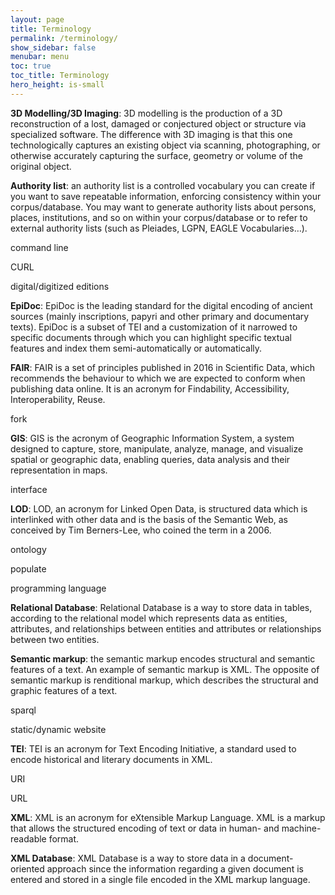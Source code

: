 ```yaml
---
layout: page
title: Terminology
permalink: /terminology/
show_sidebar: false
menubar: menu
toc: true
toc_title: Terminology
hero_height: is-small
---
```




**3D Modelling/3D Imaging**: 3D modelling is the production of a 3D reconstruction of a lost, damaged or conjectured object or structure via specialized software. The difference with 3D imaging is that this one technologically captures an existing object via scanning, photographing, or otherwise accurately capturing the surface, geometry or volume of the original object.

**Authority list**: an authority list is a controlled vocabulary you can create if you want to save repeatable information, enforcing consistency within your corpus/database. You may want to generate authority lists about persons, places, institutions, and so on within your corpus/database or to refer to external authority lists (such as Pleiades, LGPN, EAGLE Vocabularies…).

command line

CURL

digital/digitized editions

**EpiDoc**: EpiDoc is the leading standard for the digital encoding of ancient sources (mainly inscriptions, papyri and other primary and documentary texts). EpiDoc is a subset of TEI and a customization of it narrowed to specific documents through which you can highlight specific textual features and index them semi-automatically or automatically.

**FAIR**: FAIR is a set of principles published in 2016 in Scientific Data, which recommends the behaviour to which we are expected to conform when publishing data online. It is an acronym for Findability, Accessibility, Interoperability, Reuse.

fork

**GIS**: GIS is the acronym of Geographic Information System, a system designed to capture, store, manipulate, analyze, manage, and visualize spatial or geographic data, enabling queries, data analysis and their representation in maps.

interface

**LOD**: LOD, an acronym for Linked Open Data, is structured data which is interlinked with other data and is the basis of the Semantic Web, as conceived by Tim Berners-Lee, who coined the term in a 2006.

ontology

populate

programming language

**Relational Database**: Relational Database is a way to store data in tables, according to the relational model which represents data as entities, attributes, and relationships between entities and attributes or relationships between two entities.

**Semantic markup**: the semantic markup encodes structural and semantic features of a text. An example of semantic markup is XML. The opposite of semantic markup is renditional markup, which describes the structural and graphic features of a text.

sparql

static/dynamic website

**TEI**: TEI is an acronym for Text Encoding Initiative, a standard used to encode historical and literary documents in XML.

URI

URL

**XML**: XML is an acronym for eXtensible Markup Language. XML is a markup that allows the structured encoding of text or data in human- and machine-readable format.

**XML Database**: XML Database is a way to store data in a document-oriented approach since the information regarding a given document is entered and stored in a single file encoded in the XML markup language.



